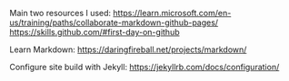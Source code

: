 Main two resources I used: 
  https://learn.microsoft.com/en-us/training/paths/collaborate-markdown-github-pages/
  https://skills.github.com/#first-day-on-github
  
Learn Markdown: https://daringfireball.net/projects/markdown/

Configure site build with Jekyll: https://jekyllrb.com/docs/configuration/
